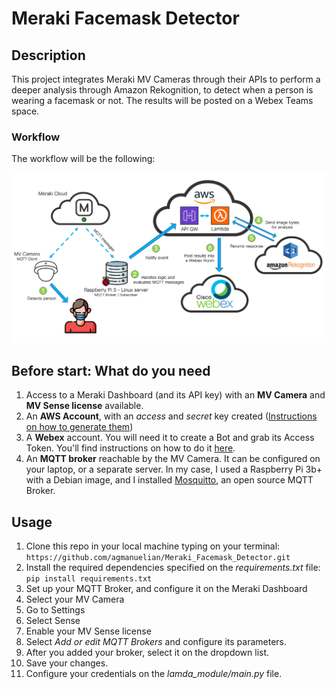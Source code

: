 # Meraki Facemask Detector

## Description

This project integrates Meraki MV Cameras through their APIs to perform a deeper analysis through Amazon Rekognition, to detect when a person is wearing a facemask or not. The results will be posted on a Webex Teams space.

### Workflow

The workflow will be the following:

![Alt text](imgs/workflow_facemask.png "Facemask Detector - Workflow")

## Before start: What do you need

1. Access to a Meraki Dashboard (and its API key) with an **MV Camera** and **MV Sense license** available.
2. An **AWS Account**, with an *access* and *secret* key created ([Instructions on how to generate them](https://docs.aws.amazon.com/powershell/latest/userguide/pstools-appendix-sign-up.html))
3. A **Webex** account. You will need it to create a Bot and grab its Access Token. You'll find instructions on how to do it [here](https://developer.webex.com/docs/bots#creating-a-webex-bot).
4. An **MQTT broker** reachable by the MV Camera. It can be configured on your laptop, or a separate server. In my case, I used a Raspberry Pi 3b+ with a Debian image, and I installed [Mosquitto](http://mosquitto.org/), an open source MQTT Broker.

## Usage

1. Clone this repo in your local machine typing on your terminal:
```https://github.com/agmanuelian/Meraki_Facemask_Detector.git```
2. Install the required dependencies specified on the _requirements.txt_ file:
```pip install requirements.txt```
3. Set up your MQTT Broker, and configure it on the Meraki Dashboard
  1. Select your MV Camera
  2. Go to Settings
  3. Select Sense 
  4. Enable your MV Sense license
  5. Select *Add or edit MQTT Brokers* and configure its parameters.
  6. After you added your broker, select it on the dropdown list.
  7. Save your changes. 
4. Configure your credentials on the *lamda_module/main.py* file.

